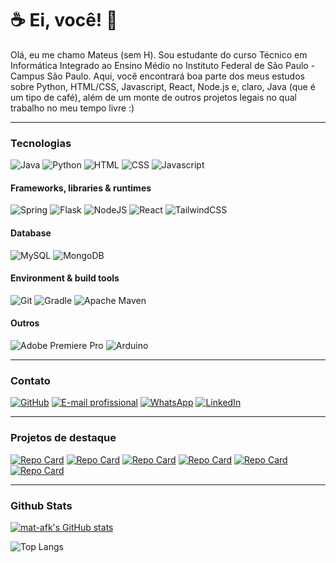 # ☕ Ei, você! 👾

Olá, eu me chamo Mateus (sem H). Sou estudante do curso Técnico em Informática Integrado ao Ensino Médio no Instituto Federal de São Paulo - Campus São Paulo. Aqui, você encontrará boa parte dos meus estudos sobre Python, HTML/CSS, Javascript, React, Node.js e, claro, Java (que é um tipo de café), além de um monte de outros projetos legais no qual trabalho no meu tempo livre :)

---

### Tecnologias

![Java](https://img.shields.io/badge/Java-ED8B00?style=for-the-badge&logo=openjdk&logoColor=white)
![Python](https://img.shields.io/badge/Python-3776AB?style=for-the-badge&logo=python&logoColor=white)
![HTML](https://img.shields.io/badge/HTML5-E34F26?style=for-the-badge&logo=html5&logoColor=white)
![CSS](https://img.shields.io/badge/CSS3-1572B6?style=for-the-badge&logo=css3&logoColor=white)
![Javascript](https://img.shields.io/badge/JavaScript-F7DF1E?style=for-the-badge&logo=javascript&logoColor=black)

#### Frameworks, libraries & runtimes
![Spring](https://img.shields.io/badge/spring-%236DB33F.svg?style=for-the-badge&logo=spring&logoColor=white)
![Flask](https://img.shields.io/badge/flask-%23000.svg?style=for-the-badge&logo=flask&logoColor=white)
![NodeJS](https://img.shields.io/badge/node.js-6DA55F?style=for-the-badge&logo=node.js&logoColor=white)
![React](https://img.shields.io/badge/react-61DAFB?style=for-the-badge&logo=react&logoColor=white)
![TailwindCSS](https://img.shields.io/badge/tailwindcss-%2338B2AC.svg?style=for-the-badge&logo=tailwind-css&logoColor=white)

#### Database
![MySQL](https://img.shields.io/badge/mysql-4479A1.svg?style=for-the-badge&logo=mysql&logoColor=white)
![MongoDB](https://img.shields.io/badge/MongoDB-%234ea94b.svg?style=for-the-badge&logo=mongodb&logoColor=white)

#### Environment & build tools
![Git](https://img.shields.io/badge/git-%23F05033.svg?style=for-the-badge&logo=git&logoColor=white)
![Gradle](https://img.shields.io/badge/Gradle-02303A.svg?style=for-the-badge&logo=Gradle&logoColor=white)
![Apache Maven](https://img.shields.io/badge/Apache%20Maven-C71A36?style=for-the-badge&logo=Apache%20Maven&logoColor=white)

#### Outros
![Adobe Premiere Pro](https://img.shields.io/badge/Adobe%20Premiere%20Pro-9999FF.svg?style=for-the-badge&logo=Adobe%20Premiere%20Pro&logoColor=white)
![Arduino](https://img.shields.io/badge/-Arduino-00979D?style=for-the-badge&logo=Arduino&logoColor=white)

---

### Contato

[![GitHub](https://img.shields.io/badge/GitHub-100000?style=for-the-badge&logo=github&logoColor=white)](https://github.com/mat-afk)
[![E-mail profissional](https://img.shields.io/badge/-Email-000?style=for-the-badge&logo=microsoft-outlook&logoColor=007BFF)](mailto:mateusc.ramos@outlook.com)
[![WhatsApp](https://img.shields.io/badge/WhatsApp-25D366?style=for-the-badge&logo=whatsapp&logoColor=white)](https://wa.me/5511976602871)
[![LinkedIn](https://img.shields.io/badge/LinkedIn-0077B5?style=for-the-badge&logo=linkedin&logoColor=white)](https://www.linkedin.com/in/mateus-cruzatto-ramos)

---

### Projetos de destaque

[![Repo Card](https://github-readme-stats.vercel.app/api/pin/?username=mat-afk&repo=swellow-app&show_icons=true&theme=tokyonight&border_color=7098c7)](https://github.com/mat-afk/swellow-app)
[![Repo Card](https://github-readme-stats.vercel.app/api/pin/?username=mat-afk&repo=polls-api&show_icons=true&theme=tokyonight&border_color=7098c7)](https://github.com/mat-afk/polls-api)
[![Repo Card](https://github-readme-stats.vercel.app/api/pin/?username=team-backpack&repo=backpack-server&show_icons=true&theme=tokyonight&border_color=7098c7)](https://github.com/team-backpack/backpack-server)
[![Repo Card](https://github-readme-stats.vercel.app/api/pin/?username=team-backpack&repo=backpack-client&show_icons=true&theme=tokyonight&border_color=7098c7)](https://github.com/team-backpack/backpack-client)
[![Repo Card](https://github-readme-stats.vercel.app/api/pin/?username=talesofamysticland&repo=tales-of-a-mystic-land&show_icons=true&theme=tokyonight&border_color=7098c7)](https://github.com/talesofamysticland/tales-of-a-mystic-land)
[![Repo Card](https://github-readme-stats.vercel.app/api/pin/?username=mat-afk&repo=pass-in-api&show_icons=true&theme=tokyonight&border_color=7098c7)](https://github.com/mat-afk/pass-in-api)

---

### Github Stats

[![mat-afk's GitHub stats](https://github-readme-stats.vercel.app/api?username=mat-afk&show_icons=true&theme=tokyonight&border_color=7098c7)](https://github.com/mat-afk/github-readme-stats)

![Top Langs](https://github-readme-stats-git-masterrstaa-rickstaa.vercel.app/api/top-langs/?username=mat-afk&layout=donut-vertical&theme=tokyonight&border_color=7098c7)

